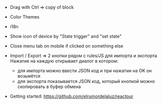 - Drag with Ctrl => copy of block
- Color Themes
- i18n  
- Show icon of device by "State trigger" and "set state" 

- Close menu tab on mobile if clicked on something else
- Import / Export => 2 кнопки рядом с rules/JS для импорта и экспорта
  Нажатие на каждую открывает диалог в котором:
  - для импорта можно ввести JSON код и при нажатии на OK он возьмётся
  - для экспорта показывается JSON код, который кнопкой можно скопировать в буфер обмена
  
- Getting started: https://github.com/elrumordelaluz/reactour